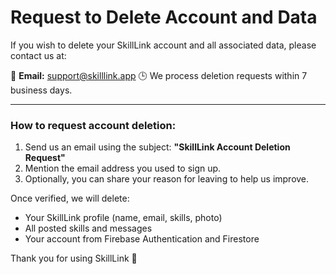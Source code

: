 # Request to Delete Account and Data

If you wish to delete your SkillLink account and all associated data, please contact us at:

📧 **Email:** support@skilllink.app
🕒 We process deletion requests within 7 business days.

---

### How to request account deletion:

1. Send us an email using the subject: **"SkillLink Account Deletion Request"**
2. Mention the email address you used to sign up.
3. Optionally, you can share your reason for leaving to help us improve.

Once verified, we will delete:
- Your SkillLink profile (name, email, skills, photo)
- All posted skills and messages
- Your account from Firebase Authentication and Firestore

Thank you for using SkillLink 🙏
